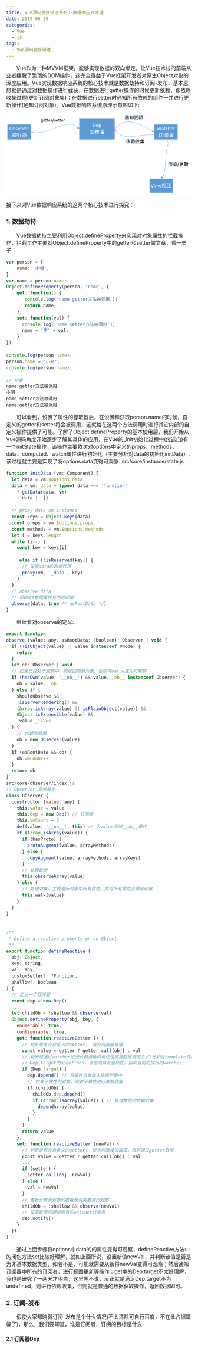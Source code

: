 ```yaml
---
title: Vue源码循序渐进系列3-数据响应式原理
date: 2019-05-20
categories:
  - Vue
  - js
tags:
  - Vue源码循序渐进
---
```


&emsp;&emsp;Vue作为一种MVVM框架，能够实现数据的双向绑定，让Vue技术栈的前端从业者摆脱了繁琐的DOM操作，这完全得益于Vue框架开发者对原生Object对象的深度应用。Vue实现数据响应系统的核心技术就是数据劫持和订阅-发布，基本思想就是通过对数据操作进行截获，在数据进行getter操作的时候更新依赖，即依赖收集过程(更新订阅对象集)；在数据进行setter时通知所有依赖的组件一并进行更新操作(通知订阅对象)。Vue数据响应系统原理示意图如下:

![Vue数据响应系统](/images/190522-vue_reactive_1.png)

接下来对Vue数据响应系统的这两个核心技术进行探究：

### 1. 数据劫持
&emsp;&emsp;Vue数据劫持主要利用Object.defineProperty来实现对对象属性的拦截操作，拦截工作主要就Object.defineProperty中的getter和setter做文章，看一栗子：    
```javascript
var person = {
    name: '小明',
}
var name = person.name;
Object.defineProperty(person, 'name', {
    get: function() {
	   console.log('name getter方法被调用');
       return name; 
    },
    set: function(val) {
      console.log('name setter方法被调用');
      name = '李' + val;
    }
})

console.log(person.name);
person.name = '小亮';
console.log(person.name);

// 结果
name getter方法被调用    
小明    
name setter方法被调用    
name getter方法被调用    
```
&emsp;&emsp;可以看到，设置了属性的存取器后，在设置和获取person.name的时候，自定义的getter和setter将会被调用，这就给在这两个方法调用时进行其它内部的自定义操作提供了可能。了解了Object.defineProperty的基本使用后，我们开始从Vue源码角度开始逐步了解其具体的应用，在Vue的_init初始化过程中([传送门](./Vue源码循序渐进系列1-源文件追踪和_init方法初探.md))有一个initState操作，该操作主要依次对options中定义的props、methods、data、computed、watch属性进行初始化（主要分析对data的初始化initData）,该过程就主要是实现了将options.data变得可观察:
src/core/instance/state.js
```javascript
function initData (vm: Component) {
  let data = vm.$options.data
  data = vm._data = typeof data === 'function'
    ? getData(data, vm)
    : data || {}
   ...
  // proxy data on instance
  const keys = Object.keys(data)
  const props = vm.$options.props
  const methods = vm.$options.methods
  let i = keys.length
  while (i--) {
    const key = keys[i]
     ...
     else if (!isReserved(key)) {
      // 设置data的数据代理
      proxy(vm, `_data`, key)
    }
  }
  // observe data
  // 将data数据属性变为可观察
  observe(data, true /* asRootData */)
}
```
&emsp;&emsp;继续看对observe的定义:
```javascript
export function
observe (value: any, asRootData: ?boolean): Observer | void {
  if (!isObject(value) || value instanceof VNode) {
    return
  }
  let ob: Observer | void
  // 如果已经处于观察中，则返回观察对象，否则将value变为可观察
  if (hasOwn(value, '__ob__') && value.__ob__ instanceof Observer) {
    ob = value.__ob__
  } else if (
    shouldObserve &&
    !isServerRendering() &&
    (Array.isArray(value) || isPlainObject(value)) &&
    Object.isExtensible(value) &&
    !value._isVue
  ) {
    // 创建观察器
    ob = new Observer(value)
  }
  if (asRootData && ob) {
    ob.vmCount++
  }
  return ob
}
src/core/observer/index.js
// Observer 监听器类
class Observer {
  constructor (value: any) {
    this.value = value
    this.dep = new Dep() // 订阅器
    this.vmCount = 0
    def(value, '__ob__', this) // 为value添加__ob__属性
    if (Array.isArray(value)) {
      if (hasProto) {
        protoAugment(value, arrayMethods)
      } else {
        copyAugment(value, arrayMethods, arrayKeys)
      }
      // 处理数组
      this.observeArray(value)
    } else {
      // 处理对象，主要遍历对象中所有属性，并将所有属性变得可观察
      this.walk(value)
    }
  }
}


/**
 * Define a reactive property on an Object.
 */
export function defineReactive (
  obj: Object,
  key: string,
  val: any,
  customSetter?: ?Function,
  shallow?: boolean
) {
  // 定义一个订阅器
  const dep = new Dep()
   ...
  let childOb = !shallow && observe(val)
  Object.defineProperty(obj, key, {
    enumerable: true,
    configurable: true,
    get: function reactiveGetter () {
      // 判断是否有自定义的getter， 没有则直接取值
      const value = getter ? getter.call(obj) : val
      // 判断是通过watcher进行依赖搜集调用还是直接数据调用方式(比如在template目标中直接使用该值，此时
      // Dep.target为undefined，该值为具有全局性，指向当前的执行的watcher)
      if (Dep.target) {
        dep.depend() // 将属性自身放入依赖列表中
        // 如果子属性为对象，则对子属性进行依赖收集
        if (childOb) {
          childOb.dep.depend()
          if (Array.isArray(value)) { // 处理数组的依赖收集
            dependArray(value)
          }
        }
      }
      return value
    },
    set: function reactiveSetter (newVal) {
      // 判断是否有自定义的getter， 没有则直接设置值，否则通过getter取值
      const value = getter ? getter.call(obj) : val
      ...
      if (setter) {
        setter.call(obj, newVal)
      } else {
        val = newVal
      }
      // 重新计算该对象的数据是否需要进行观察
      childOb = !shallow && observe(newVal)
      // 设置数据后通知所有的watcher订阅者
      dep.notify()
    }
  })
}
```
&emsp;&emsp;通过上面步骤将options中data的的属性变得可观察，defineReactive方法中的闭包方法set比较好理解，就如上面所说，设置新值newVal，并判断该值是否是为非基本数据类型，如若不是，可能就需要从新将newVal变得可观察；然后通知订阅器中所有的订阅者，进行视图更新等操作；get中的Dep.target不太好理解，我也是研究了一两天才明白，这里先不说，反正就是满足Dep.target不为undefined，则进行依赖收集，否则就是普通的数据获取操作，返回数据即可。

### 2. 订阅-发布
&emsp;&emsp;假使大家都晓得订阅-发布是个什么情况(不太清除可自行百度，不在此占据篇幅了)，那么，我们要知道，谁是订阅者，订阅的目标是什么	
#### 2.1 订阅器Dep


